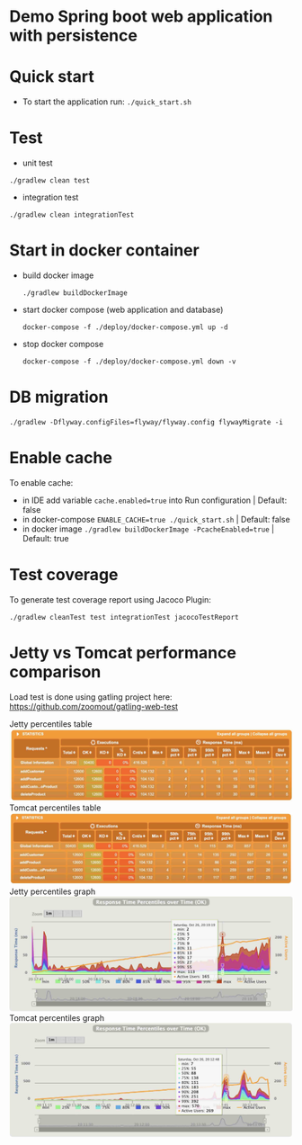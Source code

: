 # Demo Spring boot web application with persistence

# Quick start
 - To start the application run: `./quick_start.sh`

# Test
 - unit test
 ```
./gradlew clean test
```
- integration test
```
./gradlew clean integrationTest
```

# Start in docker container
- build docker image
    ```
    ./gradlew buildDockerImage
    ```
- start docker compose (web application and database)
    ```
    docker-compose -f ./deploy/docker-compose.yml up -d
    ```
- stop docker compose
    ```
    docker-compose -f ./deploy/docker-compose.yml down -v
    ```
# DB migration
```
./gradlew -Dflyway.configFiles=flyway/flyway.config flywayMigrate -i
```

# Enable cache
To enable cache:
 - in IDE add variable `cache.enabled=true` into Run configuration | Default: false
 - in docker-compose `ENABLE_CACHE=true ./quick_start.sh` | Default: false
 - in docker image `./gradlew buildDockerImage -PcacheEnabled=true` | Default: true

# Test coverage
To generate test coverage report using Jacoco Plugin:
```
./gradlew cleanTest test integrationTest jacocoTestReport
```

# Jetty vs Tomcat performance comparison
Load test is done using gatling project here: https://github.com/zoomout/gatling-web-test 

Jetty percentiles table
![jetty_table](performance/reports/jetty-table.jpg)
Tomcat percentiles table
![tomcat_table](performance/reports/tomcat-table.jpg)
Jetty percentiles graph
![jetty_graph](performance/reports/jetty-graph.jpg)
Tomcat percentiles graph
![tomcat_graph](performance/reports/tomcat-graph.jpg)

